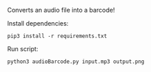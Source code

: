 Converts an audio file into a barcode!

Install dependencies:
```
pip3 install -r requirements.txt
```

Run script:
```
python3 audioBarcode.py input.mp3 output.png
```
